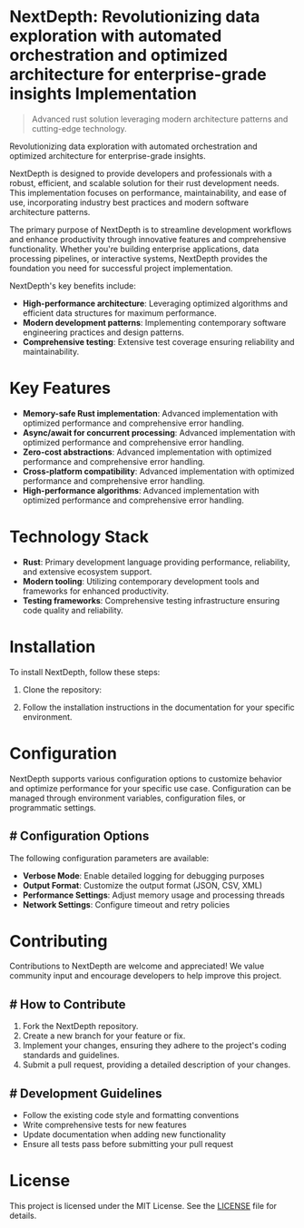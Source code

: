 <!-- fallback_NextDepth_20250802204742_86430 -->

# NextDepth: Revolutionizing data exploration with automated orchestration and optimized architecture for enterprise-grade insights Implementation
> Advanced rust solution leveraging modern architecture patterns and cutting-edge technology.

Revolutionizing data exploration with automated orchestration and optimized architecture for enterprise-grade insights.

NextDepth is designed to provide developers and professionals with a robust, efficient, and scalable solution for their rust development needs. This implementation focuses on performance, maintainability, and ease of use, incorporating industry best practices and modern software architecture patterns.

The primary purpose of NextDepth is to streamline development workflows and enhance productivity through innovative features and comprehensive functionality. Whether you're building enterprise applications, data processing pipelines, or interactive systems, NextDepth provides the foundation you need for successful project implementation.

NextDepth's key benefits include:

* **High-performance architecture**: Leveraging optimized algorithms and efficient data structures for maximum performance.
* **Modern development patterns**: Implementing contemporary software engineering practices and design patterns.
* **Comprehensive testing**: Extensive test coverage ensuring reliability and maintainability.

# Key Features

* **Memory-safe Rust implementation**: Advanced implementation with optimized performance and comprehensive error handling.
* **Async/await for concurrent processing**: Advanced implementation with optimized performance and comprehensive error handling.
* **Zero-cost abstractions**: Advanced implementation with optimized performance and comprehensive error handling.
* **Cross-platform compatibility**: Advanced implementation with optimized performance and comprehensive error handling.
* **High-performance algorithms**: Advanced implementation with optimized performance and comprehensive error handling.

# Technology Stack

* **Rust**: Primary development language providing performance, reliability, and extensive ecosystem support.
* **Modern tooling**: Utilizing contemporary development tools and frameworks for enhanced productivity.
* **Testing frameworks**: Comprehensive testing infrastructure ensuring code quality and reliability.

# Installation

To install NextDepth, follow these steps:

1. Clone the repository:


2. Follow the installation instructions in the documentation for your specific environment.

# Configuration

NextDepth supports various configuration options to customize behavior and optimize performance for your specific use case. Configuration can be managed through environment variables, configuration files, or programmatic settings.

## # Configuration Options

The following configuration parameters are available:

* **Verbose Mode**: Enable detailed logging for debugging purposes
* **Output Format**: Customize the output format (JSON, CSV, XML)
* **Performance Settings**: Adjust memory usage and processing threads
* **Network Settings**: Configure timeout and retry policies

# Contributing

Contributions to NextDepth are welcome and appreciated! We value community input and encourage developers to help improve this project.

## # How to Contribute

1. Fork the NextDepth repository.
2. Create a new branch for your feature or fix.
3. Implement your changes, ensuring they adhere to the project's coding standards and guidelines.
4. Submit a pull request, providing a detailed description of your changes.

## # Development Guidelines

* Follow the existing code style and formatting conventions
* Write comprehensive tests for new features
* Update documentation when adding new functionality
* Ensure all tests pass before submitting your pull request

# License

This project is licensed under the MIT License. See the [LICENSE](https://github.com/ludo53/NextDepth/blob/main/LICENSE) file for details.
